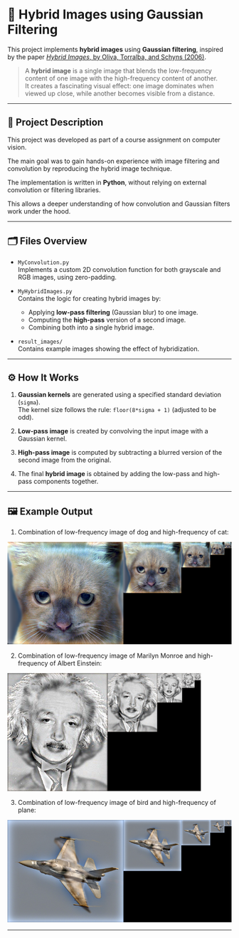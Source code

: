 # 🧠 Hybrid Images using Gaussian Filtering

This project implements **hybrid images** using **Gaussian filtering**, inspired by the paper [*Hybrid Images*, by Oliva, Torralba, and Schyns (2006)](https://www.researchgate.net/publication/220184425_Hybrid_images).

> A **hybrid image** is a single image that blends the low-frequency content of one image with the high-frequency content of another.  
> It creates a fascinating visual effect: one image dominates when viewed up close, while another becomes visible from a distance.

---

## 📌 Project Description

This project was developed as part of a course assignment on computer vision.  

The main goal was to gain hands-on experience with image filtering and convolution by reproducing the hybrid image technique.

The implementation is written in **Python**, without relying on external convolution or filtering libraries. 

This allows a deeper understanding of how convolution and Gaussian filters work under the hood.

---

## 🗂️ Files Overview

- `MyConvolution.py`  
  Implements a custom 2D convolution function for both grayscale and RGB images, using zero-padding.

- `MyHybridImages.py`  
  Contains the logic for creating hybrid images by:
  - Applying **low-pass filtering** (Gaussian blur) to one image.
  - Computing the **high-pass** version of a second image.
  - Combining both into a single hybrid image.

- `result_images/`  
  Contains example images showing the effect of hybridization.

---

## ⚙️ How It Works

1. **Gaussian kernels** are generated using a specified standard deviation (`sigma`).  
   The kernel size follows the rule: `floor(8*sigma + 1)` (adjusted to be odd).

2. **Low-pass image** is created by convolving the input image with a Gaussian kernel.

3. **High-pass image** is computed by subtracting a blurred version of the second image from the original.

4. The final **hybrid image** is obtained by adding the low-pass and high-pass components together.

---

## 🖼️ Example Output

1. Combination of low-frequency image of dog and high-frequency of cat:

![](result_images/hybrid_cat&dog.png)

2. Combination of low-frequency image of Marilyn Monroe and high-frequency of Albert Einstein:

![](result_images/hybrid_people.png)

3. Combination of low-frequency image of bird and high-frequency of plane:

![](result_images/hybrid_bird&plane.png)

---
